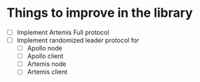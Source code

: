 # Things to improve in the library

- [ ] Implement Artemis Full protocol
- [ ] Implement randomized leader protocol for
    - [ ] Apollo node
    - [ ] Apollo client
    - [ ] Artemis node
    - [ ] Artemis client